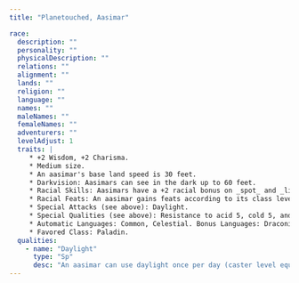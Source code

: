 ```yaml
---
title: "Planetouched, Aasimar"

race:
  description: ""
  personality: ""
  physicalDescription: ""
  relations: ""
  alignment: ""
  lands: ""
  religion: ""
  language: ""
  names: ""
  maleNames: ""
  femaleNames: ""
  adventurers: ""
  levelAdjust: 1
  traits: |
     * +2 Wisdom, +2 Charisma.
     * Medium size.
     * An aasimar's base land speed is 30 feet.
     * Darkvision: Aasimars can see in the dark up to 60 feet.
     * Racial Skills: Aasimars have a +2 racial bonus on _spot_ and _listen_ checks.
     * Racial Feats: An aasimar gains feats according to its class levels.
     * Special Attacks (see above): Daylight.
     * Special Qualities (see above): Resistance to acid 5, cold 5, and electricity 5.
     * Automatic Languages: Common, Celestial. Bonus Languages: Draconic, Dwarven, Elven, Gnome, Halfling, Sylvan.
     * Favored Class: Paladin.
  qualities:
    - name: "Daylight"
      type: "Sp"
      desc: "An aasimar can use daylight once per day (caster level equal to class levels)."
---
```

